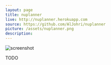 ```yaml
---
layout: page
title: nuplanner
live: http://nuplanner.herokuapp.com
source: https://github.com/AlJohri/nuplanner
picture: /assets/nuplanner.png
description:
---
```


![screenshot]({{page.picture}})

TODO